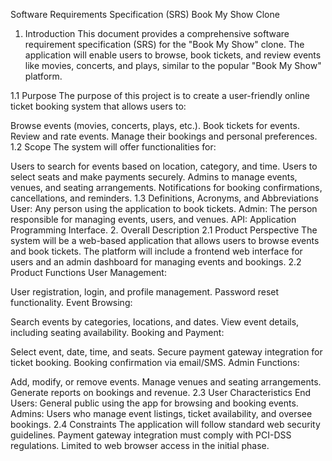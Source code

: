 Software Requirements Specification (SRS)
Book My Show Clone
1. Introduction
This document provides a comprehensive software requirement specification (SRS) for the "Book My Show" clone. The application will enable users to browse, book tickets, and review events like movies, concerts, and plays, similar to the popular "Book My Show" platform.

1.1 Purpose
The purpose of this project is to create a user-friendly online ticket booking system that allows users to:

Browse events (movies, concerts, plays, etc.).
Book tickets for events.
Review and rate events.
Manage their bookings and personal preferences.
1.2 Scope
The system will offer functionalities for:

Users to search for events based on location, category, and time.
Users to select seats and make payments securely.
Admins to manage events, venues, and seating arrangements.
Notifications for booking confirmations, cancellations, and reminders.
1.3 Definitions, Acronyms, and Abbreviations
User: Any person using the application to book tickets.
Admin: The person responsible for managing events, users, and venues.
API: Application Programming Interface.
2. Overall Description
2.1 Product Perspective
The system will be a web-based application that allows users to browse events and book tickets. The platform will include a frontend web interface for users and an admin dashboard for managing events and bookings.
2.2 Product Functions
User Management:

User registration, login, and profile management.
Password reset functionality.
Event Browsing:

Search events by categories, locations, and dates.
View event details, including seating availability.
Booking and Payment:

Select event, date, time, and seats.
Secure payment gateway integration for ticket booking.
Booking confirmation via email/SMS.
Admin Functions:

Add, modify, or remove events.
Manage venues and seating arrangements.
Generate reports on bookings and revenue.
2.3 User Characteristics
End Users: General public using the app for browsing and booking events.
Admins: Users who manage event listings, ticket availability, and oversee bookings.
2.4 Constraints
The application will follow standard web security guidelines.
Payment gateway integration must comply with PCI-DSS regulations.
Limited to web browser access in the initial phase.
